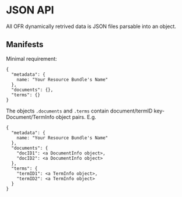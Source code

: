 # JSON API
All OFR dynamically retrived data is JSON files parsable into an object.
## Manifests
Minimal requirement:
```
{
  "metadata": {
    name: "Your Resource Bundle's Name"
  },
  "documents": {},
  "terms": {}
}
```
The objects `.documents` and `.terms` contain document/termID key-Document/TermInfo object pairs. E.g.
```
{
  "metadata": {
    name: "Your Resource Bundle's Name"
  },
  "documents": {
    "docID1": <a DocumentInfo object>,
    "docID2": <a DocumentInfo object>
  },
  "terms": {
    "termID1": <a TermInfo object>,
    "termID2": <a TermInfo object>
  }
}
```
